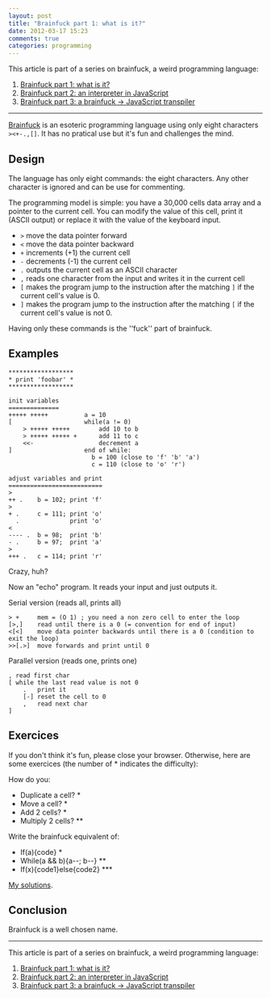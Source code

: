 ```yaml
---
layout: post
title: "Brainfuck part 1: what is it?"
date: 2012-03-17 15:23
comments: true
categories: programming
---
```

This article is part of a series on brainfuck, a weird programming language:

 1. [Brainfuck part 1: what is it?](/2012/03/brainfuck-part-1-what-is-it/)
 2. [Brainfuck part 2: an interpreter in JavaScript](/2012/03/brainfuck-part-2-an-interpreter-in-javascript/)
 3. [Brainfuck part 3: a brainfuck → JavaScript transpiler](/2012/04/brainfuck-part-3-a-brainfuck-javascript-transpiler/)

---

[Brainfuck](http://en.wikipedia.org/wiki/Brainfuck) is an esoteric programming language using only eight characters `><+-.,[]`.
It has no pratical use but it's fun and challenges the mind.

Design
------
The language has only eight commands: the eight characters. Any other character is ignored and can be use for commenting.

The programming model is simple: you have a 30,000 cells data array and a pointer to the current cell.
You can modify the value of this cell, print it (ASCII output) or replace it with the value of the keyboard input.

 - `>` move the data pointer forward
 - `<` move the data pointer backward
 - `+` increments (+1) the current cell
 - `-` decrements (-1) the current cell
 - `.` outputs the current cell as an ASCII character
 - `,` reads one character from the input and writes it in the current cell
 - `[` makes the program jump to the instruction after the matching `]` if the current cell's value is 0.
 - `]` makes the program jump to the instruction after the matching `[` if the current cell's value is not 0.
 
Having only these commands is the ''fuck'' part of brainfuck.

Examples
--------

```
******************
* print 'foobar' *
******************

init variables
==============
+++++ +++++          a = 10
[                    while(a != 0)
    > +++++ +++++        add 10 to b
    > +++++ +++++ +      add 11 to c
    <<-                  decrement a
]                    end of while:
                       b = 100 (close to 'f' 'b' 'a')
                       c = 110 (close to 'o' 'r')

adjust variables and print
==========================
>       
++ .    b = 102; print 'f'
>       
+ .     c = 111; print 'o'
  .              print 'o'
<       
---- .  b = 98;  print 'b'
- .     b = 97;  print 'a'
>       
+++ .   c = 114; print 'r'

```
 
Crazy, huh?

Now an "echo" program. It reads your input and just outputs it.

Serial version (reads all, prints all)

```
> +     mem = (O 1) ; you need a non zero cell to enter the loop
[>,]    read until there is a 0 (= convention for end of input)
<[<]    move data pointer backwards until there is a 0 (condition to exit the loop)
>>[.>]  move forwards and print until 0
```

Parallel version (reads one, prints one)
```
, read first char
[ while the last read value is not 0
    .   print it
    [-] reset the cell to 0
    ,   read next char
]
```

Exercices
---------

If you don't think it's fun, please close your browser.
Otherwise, here are some exercices (the number of * indicates the difficulty):

How do you:

 - Duplicate a cell? *
 - Move a cell? *
 - Add 2 cells? * 
 - Multiply 2 cells? **

Write the brainfuck equivalent of:

 - If(a){code} *
 - While(a && b){a--; b--} **
 - If(x){code1}else{code2} ***
 
[My solutions](https://github.com/floriancargoet/I-learn-Brainfuck/blob/master/patterns.brainfuck).

Conclusion
----------

Brainfuck is a well chosen name.

---

This article is part of a series on brainfuck, a weird programming language:

 1. [Brainfuck part 1: what is it?](/2012/03/brainfuck-part-1-what-is-it/)
 2. [Brainfuck part 2: an interpreter in JavaScript](/2012/03/brainfuck-part-2-an-interpreter-in-javascript/)
 3. [Brainfuck part 3: a brainfuck → JavaScript transpiler](/2012/04/brainfuck-part-3-a-brainfuck-javascript-transpiler/)
